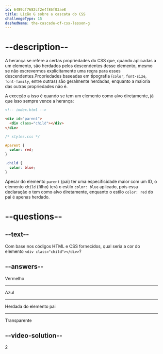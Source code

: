 ```yaml
---
id: 6489cf7682cf2e4f86f03ae8
title: Lição G sobre a cascata do CSS
challengeType: 15
dashedName: the-cascade-of-css-lesson-g
---
```


# --description--

A herança se refere a certas propriedades do CSS que, quando aplicadas a um elemento, são herdados pelos descendentes desse elemento, mesmo se não escrevermos explicitamente uma regra para esses descendentes.Propriedades baseadas em tipografia (`color`, `font-size`, `font-family`, entre outras) são geralmente herdadas, enquanto a maioria das outras propriedades não é.

A exceção a isso é quando se tem um elemento como alvo diretamente, já que isso sempre vence a herança:

```html
<!-- index.html -->

<div id="parent">
  <div class="child"></div>
</div>
```

```css
/* styles.css */

#parent {
  color: red;
}

.child {
  color: blue;
}
```

Apesar do elemento `parent` (pai) ter uma especificidade maior com um ID, o elemento `child` (filho) terá o estilo `color: blue` aplicado, pois essa declaração o tem como alvo diretamente, enquanto o estilo `color: red` do pai é apenas herdado.

# --questions--

## --text--

Com base nos códigos HTML e CSS fornecidos, qual seria a cor do elemento `<div class="child"></div>`?

## --answers--

Vermelho

---

Azul

---

Herdada do elemento pai

---

Transparente

## --video-solution--

2
